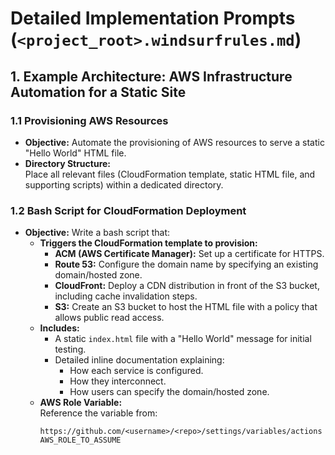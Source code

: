 # Detailed Implementation Prompts (`<project_root>.windsurfrules.md`)

## 1. Example Architecture: AWS Infrastructure Automation for a Static Site

### 1.1 Provisioning AWS Resources
- **Objective:** Automate the provisioning of AWS resources to serve a static "Hello World" HTML file.
- **Directory Structure:**  
  Place all relevant files (CloudFormation template, static HTML file, and supporting scripts) within a dedicated directory.

### 1.2 Bash Script for CloudFormation Deployment
- **Objective:** Write a bash script that:
  - **Triggers the CloudFormation template to provision:**
    - **ACM (AWS Certificate Manager):** Set up a certificate for HTTPS.
    - **Route 53:** Configure the domain name by specifying an existing domain/hosted zone.
    - **CloudFront:** Deploy a CDN distribution in front of the S3 bucket, including cache invalidation steps.
    - **S3:** Create an S3 bucket to host the HTML file with a policy that allows public read access.
  - **Includes:**
    - A static `index.html` file with a "Hello World" message for initial testing.
    - Detailed inline documentation explaining:
      - How each service is configured.
      - How they interconnect.
      - How users can specify the domain/hosted zone.
  - **AWS Role Variable:**  
    Reference the variable from:
    ```
    https://github.com/<username>/<repo>/settings/variables/actions
    AWS_ROLE_TO_ASSUME
    ```
